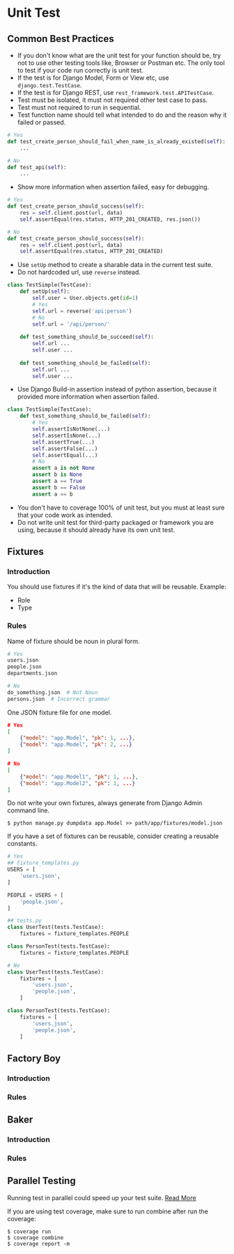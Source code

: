 # Unit Test

## Common Best Practices

- If you don't know what are the unit test for your function should be, try not
to use other testing tools like, Browser or Postman etc. The only tool to test
if your code run correctly is unit test.
- If the test is for Django Model, Form or View etc, use `django.test.TestCase`.
- If the test is for Django REST, use `rest_framework.test.APITestCase`.
- Test must be isolated, it must not required other test case to pass.
- Test must not required to run in sequential.
- Test function name should tell what intended to do and the reason why it failed or passed.

```python
# Yes
def test_create_person_should_fail_when_name_is_already_existed(self):
    ...

# No
def test_api(self):
    ...
```

- Show more information when assertion failed, easy for debugging.

```python
# Yes
def test_create_person_should_success(self):
    res = self.client.post(url, data)
    self.assertEqual(res.status, HTTP_201_CREATED, res.json())

# No
def test_create_person_should_success(self):
    res = self.client.post(url, data)
    self.assertEqual(res.status, HTTP_201_CREATED)
```

- Use `setUp` method to create a sharable data in the current test suite.
- Do not hardcoded url, use `reverse` instead.

```python
class TestSimple(TestCase):
    def setUp(self):
        self.user = User.objects.get(id=1)
        # Yes
        self.url = reverse('api:person')
        # No
        self.url = '/api/person/'
    
    def test_something_should_be_succeed(self):
        self.url ...
        self.user ...
    
    def test_something_should_be_failed(self):
        self.url ...
        self.user ...
```

- Use Django Build-in assertion instead of python assertion, because it provided
more information when assertion failed.

```python
class TestSimple(TestCase):
    def test_something_should_be_failed(self):
        # Yes
        self.assertIsNotNone(...)
        self.assertIsNone(...)
        self.assertTrue(...)
        self.assertFalse(...)
        self.assertEqual(...)
        # No
        assert a is not None
        assert b is None
        assert a == True
        assert b == False
        assert a == b
```

- You don't have to coverage 100% of unit test, but you must at least sure that
your code work as intended.
- Do not write unit test for third-party packaged or framework you are using,
because it should already have its own unit test.

## Fixtures

### Introduction

You should use fixtures if it's the kind of data that will be reusable. Example:

- Role
- Type

### Rules

Name of fixture should be noun in plural form.

```python
# Yes  
users.json  
people.json
departments.json

# No
do_something.json  # Not Noun
persons.json  # Incorrect grammar
```

One JSON fixture file for one model.

```json
# Yes
[
    {"model": "app.Model", "pk": 1, ...},
    {"model": "app.Model", "pk": 2, ...}
]

# No
[
    {"model": "app.Model1", "pk": 1, ...},
    {"model": "app.Model2", "pk": 1, ...}
]
```

Do not write your own fixtures, always generate from Django Admin command line.

```shell script
$ python manage.py dumpdata app.Model >> path/app/fixtures/model.json
```

If you have a set of fixtures can be reusable, consider creating a reusable constants.

```python
# Yes
## fixture_templates.py
USERS = [
    'users.json',
]

PEOPLE = USERS + [
    'people.json',
]

## tests.py
class UserTest(tests.TestCase):
    fixtures = fixture_templates.PEOPLE

class PersonTest(tests.TestCase):
    fixtures = fixture_templates.PEOPLE

# No
class UserTest(tests.TestCase):
    fixtures = [
        'users.json',
        'people.json',
    ]

class PersonTest(tests.TestCase):
    fixtures = [
        'users.json',
        'people.json',
    ]
```

## Factory Boy

### Introduction

### Rules

## Baker

### Introduction

### Rules

## Parallel Testing

Running test in parallel could speed up your test suite. [Read More](https://docs.djangoproject.com/en/3.1/ref/django-admin/#cmdoption-test-parallel)

If you are using test coverage, make sure to run combine after run the coverage:

```shell script
$ coverage run
$ coverage combine
$ coverage report -m
```

